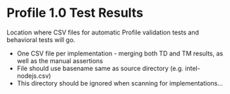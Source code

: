 # Profile 1.0 Test Results
Location where CSV files for automatic Profile validation tests and behavioral tests will go.
* One CSV file per implementation - merging both TD and TM results, as well as the manual assertions
* File should use basename same as source directory (e.g. intel-nodejs.csv)
* This directory should be ignored when scanning for implementations...
